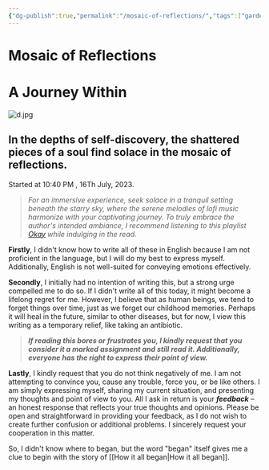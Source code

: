 ```yaml
---
{"dg-publish":true,"permalink":"/mosaic-of-reflections/","tags":["gardenEntry"],"noteIcon":""}
---
```



# Mosaic of Reflections
# A Journey Within


![d.jpg](/img/user/d.jpg)


## In the depths of self-discovery, the shattered pieces of a soul find solace in the mosaic of reflections.


Started at 10:40 PM , 16Th July, 2023.

>*For an immersive experience, seek solace in a tranquil setting beneath the starry sky, where the serene melodies of lofi music harmonize with your captivating journey. To truly embrace the author's intended ambiance, I recommend listening to this playlist [Okay](https://open.spotify.com/playlist/43R2AwZ90xGMq8CmrWCE6I?si=e32a8cf1de834778) while indulging in the read.*
  
**Firstly**, I didn't know how to write all of these in English because I am not proficient in the language, but I will do my best to express myself. Additionally, English is not well-suited for conveying emotions effectively.

**Secondly**, I initially had no intention of writing this, but a strong urge compelled me to do so. If I didn't write all of this today, it might become a lifelong regret for me. However, I believe that as human beings, we tend to forget things over time, just as we forget our childhood memories. Perhaps it will heal in the future, similar to other diseases, but for now, I view this writing as a temporary relief, like taking an antibiotic.

>***If reading this bores or frustrates you, I kindly request that you consider it a marked assignment and still read it. Additionally, everyone has the right to express their point of view.***

**Lastly**, I kindly request that you do not think negatively of me. I am not attempting to convince you, cause any trouble, force you, or be like others. I am simply expressing myself, sharing my current situation, and presenting my thoughts and point of view to you. All I ask in return is your ***feedback*** – an honest response that reflects your true thoughts and opinions. Please be open and straightforward in providing your feedback, as I do not wish to create further confusion or additional problems. I sincerely request your cooperation in this matter.

So, I didn't know where to began, but the word "began" itself gives me a clue to begin with the story of [[How it all began\|How it all began]].






